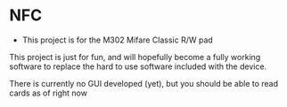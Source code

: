 # NFC
 - This project is for the M302 Mifare Classic R/W pad

This project is just for fun, and will hopefully become a fully working software to replace the
hard to use software included with the device.

There is currently no GUI developed (yet), but you should be able to read cards as of right now
